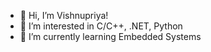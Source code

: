 - 👋 Hi, I’m Vishnupriya!
- 👀 I’m interested in C/C++, .NET, Python
- 🌱 I’m currently learning Embedded Systems

<!---
vishnupriyap9/vishnupriyap9 is a ✨ special ✨ repository because its `README.md` (this file) appears on your GitHub profile.
You can click the Preview link to take a look at your changes.
--->
